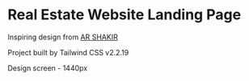 # Real Estate Website Landing Page

Inspiring design from [AR SHAKIR](https://www.arshakir.com/project/freebie-real-estate-website-landing-page)

Project built by Tailwind CSS v2.2.19

Design screen - 1440px
